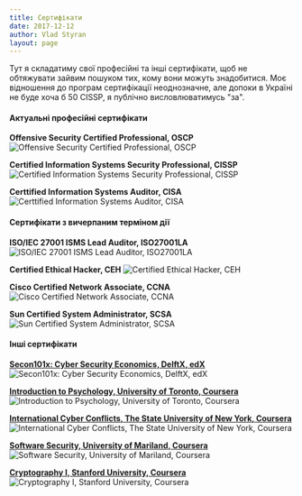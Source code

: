 ```yaml
---
title: Сертифікати
date: 2017-12-12
author: Vlad Styran
layout: page
---
```

Тут я складатиму свої професійні та інші сертифікати, щоб не обтяжувати зайвим пошуком тих, кому вони можуть знадобитися. Моє відношення до програм сертифікації неоднозначне, але допоки в Україні не буде хоча б 50 CISSP, я публічно висловлюватимусь "за".

#### Актуальні професійні сертифікати

**Offensive Security Certified Professional, OSCP**
![Offensive Security Certified Professional, OSCP](/certs/Styran_OSCP.jpeg)

**Certified Information Systems Security Professional, CISSP**
![Certified Information Systems Security Professional, CISSP](/certs/Styran_CISSP_2016.jpeg)

**Certtified Information Systems Auditor, CISA**
![Certtified Information Systems Auditor, CISA](/certs/Styran_CISA_2018.jpeg)

#### Сертифікати з вичерпаним терміном дії

**ISO/IEC 27001 ISMS Lead Auditor, ISO27001LA**
![ISO/IEC 27001 ISMS Lead Auditor, ISO27001LA](/certs/Styran_ISO27001LA.jpeg)

**Certified Ethical Hacker, CEH**
![Certified Ethical Hacker, CEH](/certs/Styran_CEH.jpeg)

**Cisco Certified Network Associate, CCNA**
![Cisco Certified Network Associate, CCNA](/certs/Styran_CCNA.jpeg)

**Sun Certified System Administrator, SCSA**
![Sun Certified System Administrator, SCSA](/certs/Styran_SCSA.jpeg)

#### Інші сертифікати

[**Secon101x: Cyber Security Economics, DelftX, edX**](https://courses.edx.org/certificates/8fffffdbcc3542298c03b893b7ad88a2)
![Secon101x: Cyber Security Economics, DelftX, edX](/certs/Secon101x.jpg)

[**Introduction to Psychology, University of Toronto, Coursera**](https://www.coursera.org/account/accomplishments/certificate/SMDJEU3KHRPJ)
![Introduction to Psychology, University of Toronto, Coursera](/certs/Coursera_SMDJEU3KHRPJ.jpg)

[**International Cyber Conflicts, The State University of New York, Coursera**](https://www.coursera.org/account/accomplishments/certificate/MUKYQK8YCZKA)
![International Cyber Conflicts, The State University of New York, Coursera](/certs/Coursera_MUKYQK8YCZKA.jpg)

[**Software Security, University of Mariland, Coursera**](https://www.coursera.org/account/accomplishments/certificate/J64WU387L4)
![Software Security, University of Mariland, Coursera](/certs/Coursera_J64WU387L4.jpg)

[**Cryptography I, Stanford University, Coursera**](https://www.coursera.org/api/legacyCertificates.v1/spark/statementOfAccomplishment/90~160585/pdf)
![Cryptography I, Stanford University, Coursera](/certs/Coursara_90160585.jpg)